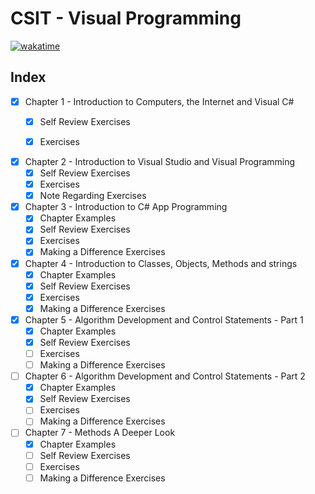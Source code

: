# CSIT - Visual Programming

[![wakatime](https://wakatime.com/badge/github/karsterr/CSIT-Visual-Programming.svg)](https://wakatime.com/badge/github/karsterr/CSIT-Visual-Programming)

## **Index**

- [x] Chapter 1 - Introduction to Computers, the Internet and Visual C#
    - [x] Self Review Exercises
    - [x] Exercises


- [x] Chapter 2 - Introduction to Visual Studio and Visual Programming
    - [x] Self Review Exercises
    - [x] Exercises
    - [x] Note Regarding Exercises

- [x] Chapter 3 - Introduction to C# App Programming
    - [x] Chapter Examples
    - [x] Self Review Exercises
    - [x] Exercises
    - [x] Making a Difference Exercises

- [x] Chapter 4 - Introduction to Classes, Objects, Methods and strings
    - [x] Chapter Examples
    - [x] Self Review Exercises
    - [x] Exercises
    - [x] Making a Difference Exercises

- [x] Chapter 5 - Algorithm Development and Control Statements - Part 1
    - [x] Chapter Examples
    - [x] Self Review Exercises
    - [ ] Exercises
    - [ ] Making a Difference Exercises

- [ ] Chapter 6 - Algorithm Development and Control Statements - Part 2
    - [x] Chapter Examples
    - [x] Self Review Exercises
    - [ ] Exercises
    - [ ] Making a Difference Exercises

- [ ] Chapter 7 - Methods A Deeper Look
    - [x] Chapter Examples
    - [ ] Self Review Exercises
    - [ ] Exercises
    - [ ] Making a Difference Exercises
